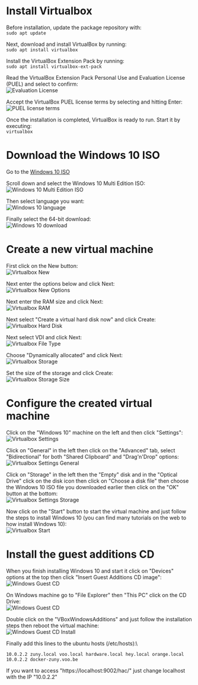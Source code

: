 # Install Virtualbox

Before installation, update the package repository with:\
`sudo apt update`

Next, download and install VirtualBox by running:\
`sudo apt install virtualbox`

Install the VirtualBox Extension Pack by running:\
`sudo apt install virtualbox-ext-pack`

Read the VirtualBox Extension Pack Personal Use and Evaluation License (PUEL) and select <Ok> to confirm:\
![Evaluation License](https://phoenixnap.com/kb/wp-content/uploads/2024/03/vbox-extension-pack-license.png)

Accept the VirtualBox PUEL license terms by selecting <Yes> and hitting Enter:\
![PUEL license terms](https://phoenixnap.com/kb/wp-content/uploads/2024/03/agree-to-vbox-extension-pack-license-terms-1.png)

Once the installation is completed, VirtualBox is ready to run. Start it by executing:\
`virtualbox`

# Download the Windows 10 ISO

Go to the [Windows 10 ISO](https://www.microsoft.com/en-us/software-download/windows10ISO)

Scroll down and select the Windows 10 Multi Edition ISO:\
![Windows 10 Multi Edition ISO](https://i.ibb.co/RccM6Zv/Screenshot-from-2024-07-18-11-12-16.png)

Then select language you want:\
![Windows 10 language](https://i.ibb.co/nCz5qZ4/Screenshot-from-2024-07-18-11-16-13.png)

Finally select the 64-bit download:\
![Windows 10 download](https://i.ibb.co/dmF5xfg/Screenshot-from-2024-07-18-11-18-49.png)

# Create a new virtual machine

First click on the New button:\
![Virtualbox New](https://i.ibb.co/1rwmq6j/virtualbox-new.png)

Next enter the options below and click Next:\
![Virtualbox New Options](https://i.ibb.co/P4ZcWrZ/Screenshot-from-2024-07-18-11-28-27.png)

Next enter the RAM size and click Next:\
![Virtualbox RAM](https://i.ibb.co/Bw6kGQ9/Screenshot-from-2024-07-18-11-29-48.png)

Next select "Create a virtual hard disk now" and click Create:\
![Virtualbox Hard Disk](https://i.ibb.co/XJrPz24/Screenshot-from-2024-07-18-11-31-20.png)

Next select VDI and click Next:\
![Virtualbox File Type](https://i.ibb.co/n1G1NNh/Screenshot-from-2024-07-18-11-32-49.png)

Choose "Dynamically allocated" and click Next:\
![Virtualbox Storage](https://i.ibb.co/KGM3bVx/Screenshot-from-2024-07-18-11-33-52.png)

Set the size of the storage and click Create:\
![Virtualbox Storage Size](https://i.ibb.co/Gp0Dw5d/Screenshot-from-2024-07-18-11-35-45.png)

# Configure the created virtual machine

Click on the "Windows 10" machine on the left and then click "Settings":\
![Virtualbox Settings](https://i.ibb.co/z8Yzvhy/virtualbox-settings.png)

Click on "General" in the left then click on the "Advanced" tab, select "Bidirectional" for both "Shared Clipboard" and "Drag'n'Drop" options:\
![Virtualbox Settings General](https://i.ibb.co/m60xX10/virtualbox-settings-general.png)

Click on "Storage" in the left then the "Empty" disk and in the "Optical Drive" click on the disk icon then click on "Choose a disk file" then choose the Windows 10 ISO file you downloaded earlier then click on the "OK" button at the bottom:\
![Virtualbox Settings Storage](https://i.ibb.co/Lr037c0/virtualbox-settings-storage.png)

Now click on the "Start" button to start the virtual machine and just follow the steps to install Windows 10 (you can find many tutorials on the web to how install Windows 10):\
![Virtualbox Start](https://i.ibb.co/f4hPCxX/virtualbox-start.png)

# Install the guest additions CD

When you finish installing Windows 10 and start it click on "Devices" options at the top then click "Insert Guest Additions CD image":\
![Windows Guest CD](https://i.ibb.co/S3X0kcn/windows-guest-cd.png)

On Windows machine go to "File Explorer" then "This PC" click on the CD Drive:\
![Windows Guest CD](https://i.ibb.co/RjN4d3j/windows-guest-cd-additions.png)

Double click on the "VBoxWindowsAdditions" and just follow the installation steps then reboot the virtual machine:\
![Windows Guest CD Install](https://i.ibb.co/17w90xb/windows-guest-cd-additions-install.png)

Finally add this lines to the ubuntu hosts (/etc/hosts):\
```
10.0.2.2 zuny.local voo.local hardware.local hey.local orange.local
10.0.2.2 docker-zuny.voo.be
```

If you want to access "https://localhost:9002/hac/" just change localhost with the IP "10.0.2.2"
